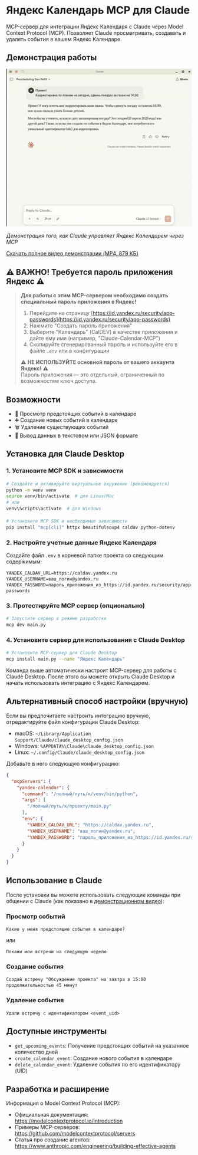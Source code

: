 # Яндекс Календарь MCP для Claude

MCP-сервер для интеграции Яндекс Календаря с Claude через Model Context Protocol (MCP). Позволяет Claude просматривать, создавать и удалять события в вашем Яндекс Календаре.

## Демонстрация работы

![Демонстрация работы Яндекс Календаря в Claude](media/demo-improved.gif)

*Демонстрация того, как Claude управляет Яндекс Календарем через MCP*

[Скачать полное видео демонстрации (MP4, 879 КБ)](media/Ya-Calendar-MCP-Demo.mp4)

## ⚠️ ВАЖНО! Требуется пароль приложения Яндекс ⚠️

> **Для работы с этим MCP-сервером необходимо создать специальный пароль приложения в Яндекс!**
> 
> 1. Перейдите на страницу [https://id.yandex.ru/security/app-passwords](https://id.yandex.ru/security/app-passwords)
> 2. Нажмите "Создать пароль приложения"
> 3. Выберите "Календарь" (CalDEV) в качестве приложения и дайте ему имя (например, "Claude-Calendar-MCP")
> 4. Скопируйте сгенерированный пароль и используйте его в файле `.env` или в конфигурации
> 
> ⚠️ **НЕ ИСПОЛЬЗУЙТЕ основной пароль от вашего аккаунта Яндекс!** ⚠️  
> Пароль приложения — это отдельный, ограниченный по возможностям ключ доступа.

## Возможности

- 📅 Просмотр предстоящих событий в календаре
- ➕ Создание новых событий в календаре
- 🗑️ Удаление существующих событий
- 📝 Вывод данных в текстовом или JSON формате

## Установка для Claude Desktop

### 1. Установите MCP SDK и зависимости

```bash
# Создайте и активируйте виртуальное окружение (рекомендуется)
python -m venv venv
source venv/bin/activate  # для Linux/Mac
# или
venv\Scripts\activate  # для Windows

# Установите MCP SDK и необходимые зависимости
pip install "mcp[cli]" httpx beautifulsoup4 caldav python-dotenv
```

### 2. Настройте учетные данные Яндекс Календаря

Создайте файл `.env` в корневой папке проекта со следующим содержимым:

```
YANDEX_CALDAV_URL=https://caldav.yandex.ru
YANDEX_USERNAME=ваш_логин@yandex.ru
YANDEX_PASSWORD=пароль_приложения_из_https://id.yandex.ru/security/app-passwords
```

### 3. Протестируйте MCP сервер (опционально)

```bash
# Запустите сервер в режиме разработки
mcp dev main.py
```

### 4. Установите сервер для использования с Claude Desktop

```bash
# Установите MCP-сервер для Claude Desktop
mcp install main.py --name "Яндекс Календарь"
```

Команда выше автоматически настроит MCP-сервер для работы с Claude Desktop. После этого вы можете открыть Claude Desktop и начать использовать интеграцию с Яндекс Календарем.

## Альтернативный способ настройки (вручную)

Если вы предпочитаете настроить интеграцию вручную, отредактируйте файл конфигурации Claude Desktop:

- macOS: `~/Library/Application Support/Claude/claude_desktop_config.json`
- Windows: `%APPDATA%\Claude\claude_desktop_config.json`
- Linux: `~/.config/Claude/claude_desktop_config.json`

Добавьте в него следующую конфигурацию:

```json
{
  "mcpServers": {
    "yandex-calendar": {
      "command": "/полный/путь/к/venv/bin/python",
      "args": [
        "/полный/путь/к/проекту/main.py"
      ],
      "env": {
        "YANDEX_CALDAV_URL": "https://caldav.yandex.ru",
        "YANDEX_USERNAME": "ваш_логин@yandex.ru",
        "YANDEX_PASSWORD": "пароль_приложения_из_https://id.yandex.ru/security/app-passwords"
      }
    }
  }
}
```

## Использование в Claude

После установки вы можете использовать следующие команды при общении с Claude (как показано в [демонстрационном видео](#демонстрация-работы)):

### Просмотр событий

```
Какие у меня предстоящие события в календаре?
```

или

```
Покажи мои встречи на следующую неделю
```

### Создание события

```
Создай встречу "Обсуждение проекта" на завтра в 15:00 продолжительностью 45 минут
```

### Удаление события

```
Удали встречу с идентификатором <event_uid>
```

## Доступные инструменты

- `get_upcoming_events`: Получение предстоящих событий на указанное количество дней
- `create_calendar_event`: Создание нового события в календаре
- `delete_calendar_event`: Удаление события по его идентификатору (UID)

## Разработка и расширение

Информация о Model Context Protocol (MCP):
- Официальная документация: https://modelcontextprotocol.io/introduction
- Примеры MCP-серверов: https://github.com/modelcontextprotocol/servers
- Статья про создание агентов: https://www.anthropic.com/engineering/building-effective-agents